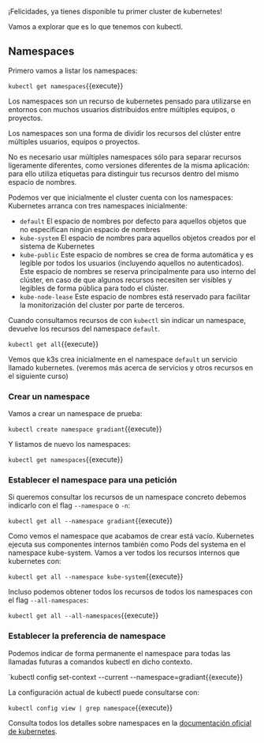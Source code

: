 ¡Felicidades, ya tienes disponible tu primer cluster de kubernetes!

Vamos a explorar que es lo que tenemos con kubectl.

## Namespaces

Primero vamos a listar los namespaces:

`kubectl get namespaces`{{execute}}

Los namespaces son un recurso de kubernetes pensado para utilizarse en entornos con muchos usuarios distribuidos entre múltiples equipos, o proyectos. 

Los namespaces son una forma de dividir los recursos del clúster entre múltiples usuarios, equipos o proyectos.

No es necesario usar múltiples namespaces sólo para separar recursos ligeramente diferentes, como versiones diferentes de la misma aplicación: para ello utiliza etiquetas para distinguir tus recursos dentro del mismo espacio de nombres.

Podemos ver que inicialmente el cluster cuenta con los namespaces:
Kubernetes arranca con tres namespaces inicialmente:

   * `default` El espacio de nombres por defecto para aquellos objetos que no especifican ningún espacio de nombres
   * `kube-system` El espacio de nombres para aquellos objetos creados por el sistema de Kubernetes
   * `kube-public` Este espacio de nombres se crea de forma automática y es legible por todos los usuarios (incluyendo aquellos no autenticados).
   Este espacio de nombres se reserva principalmente para uso interno del clúster, en caso de que algunos recursos necesiten ser visibles y legibles de forma pública para todo el clúster.
   * `kube-node-lease` Este espacio de nombres está reservado para facilitar la monitorización del cluster por parte de terceros.

Cuando consultamos recursos de con `kubectl` sin indicar un namespace, devuelve los recursos del namespace `default`.

`kubectl get all`{{execute}}

Vemos que k3s crea inicialmente en el namespace `default` un servicio llamado kubernetes. 
(veremos más acerca de servicios y otros recursos en el siguiente curso)

### Crear un namespace

Vamos a crear un namespace de prueba:

`kubectl create namespace gradiant`{{execute}}

Y listamos de nuevo los namespaces:

`kubectl get namespaces`{{execute}}

### Establecer el namespace para una petición

Si queremos consultar los recursos de un namespace concreto debemos indicarlo con el flag `--namespace` o `-n`:

`kubectl get all --namespace gradiant`{{execute}}

Como vemos el namespace que acabamos de crear está vacío.
Kubernetes ejecuta sus componentes internos también como Pods del systema en el namespace kube-system.
Vamos a ver todos los recursos internos que kubernetes con:

`kubectl get all --namespace kube-system`{{execute}}

Incluso podemos obtener todos los recursos de todos los namespaces con el flag `--all-namespaces`:

`kubectl get all --all-namespaces`{{execute}}


### Establecer la preferencia de namespace

Podemos indicar de forma permanente el namespace para todas las llamadas futuras a comandos kubectl
en dicho contexto.

`kubectl config set-context --current --namespace=gradiant{{execute}}

La configuración actual de kubectl puede consultarse con:

`kubectl config view | grep namespace`{{execute}}


Consulta todos los detalles sobre namespaces en la [documentación oficial de kubernetes](https://kubernetes.io/es/docs/concepts/overview/working-with-objects/namespaces/).
